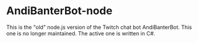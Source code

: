 # AndiBanterBot-node
This is the "old" node.js version of the Twitch chat bot AndiBanterBot. This one is no longer maintained. The active one is written in C#.
